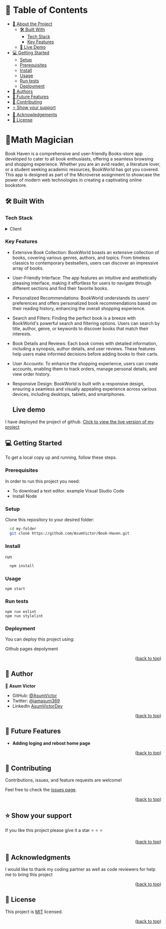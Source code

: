 <a name="readme-top"></a>

# 📗 Table of Contents

- [📖 About the Project](#about-project)
  - [🛠 Built With](#built-with)
    - [Tech Stack](#tech-stack)
    - [Key Features](#key-features)
  - [🚀 Live Demo](#live-demo)
- [💻 Getting Started](#getting-started)
  - [Setup](#setup)
  - [Prerequisites](#prerequisites)
  - [Install](#install)
  - [Usage](#usage)
  - [Run tests](#run-tests)
  - [Deployment](#deployment)
- [👥 Authors](#authors)
- [🔭 Future Features](#future-features)
- [🤝 Contributing](#contributing)
- [⭐️ Show your support](#support)
- [🙏 Acknowledgements](#acknowledgements)
- [📝 License](#license)

# 📖Math Magician <a name="about-project"></a>

Book Haven is a comprehensive and user-friendly Books-store app developed to cater to all book enthusiasts, offering a seamless browsing and shopping experience. Whether you are an avid reader, a literature lover, or a student seeking academic resources, BookWorld has got you covered. This app is designed as part of the Microverse assignment to showcase the power of modern web technologies in creating a captivating online bookstore.





## 🛠 Built With <a name="built-with"></a>

### Tech Stack <a name="tech-stack"></a>

<details>
  <summary>Client</summary>
  <ul>
    <li><a href="https://reactjs.org/">React</a></li>
  </ul>
</details>

### Key Features <a name="key-features"></a>

- Extensive Book Collection: BookWorld boasts an extensive collection of books, covering various genres, authors, and topics. From timeless classics to contemporary bestsellers, users can discover an impressive array of books.

- User-Friendly Interface: The app features an intuitive and aesthetically pleasing interface, making it effortless for users to navigate through different sections and find their favorite books.

- Personalized Recommendations: BookWorld understands its users' preferences and offers personalized book recommendations based on their reading history, enhancing the overall shopping experience.

- Search and Filters: Finding the perfect book is a breeze with BookWorld's powerful search and filtering options. Users can search by title, author, genre, or keywords to discover books that match their interests.

- Book Details and Reviews: Each book comes with detailed information, including a synopsis, author details, and user reviews. These features help users make informed decisions before adding books to their carts.

- User Accounts: To enhance the shopping experience, users can create accounts, enabling them to track orders, manage personal details, and view order history.

- Responsive Design: BookWorld is built with a responsive design, ensuring a seamless and visually appealing experience across various devices, including desktops, tablets, and smartphones.

  ## Live demo <a name="key-features"></a>

I have deployed the project of github. [Click to view the live version of my project](https://iabookhaven.onrender.com) 

## 💻 Getting Started <a name="getting-started"></a>

To get a local copy up and running, follow these steps.

### Prerequisites

In order to run this project you need:

<ul>
    <li>To download a text editor. example Visual Studio Code</li>
     <li>Install Node</li>
  </ul>

### Setup

Clone this repository to your desired folder:

```sh
  cd my-folder
  git clone https://github.com/AsumVictor/Book-Haven.git
```

### Install

run

```sh
  npm install
```

### Usage

```open
npm start
```

### Run tests

```test
npm run eslint
npm run stylelint
```

### Deployment

You can deploy this project using:

Github pages depolyment

<p align="right">(<a href="#readme-top">back to top</a>)</p>

<!-- AUTHORS -->

## 👥 Author <a name="authors"></a>

👤 **Asum Victor**

- GitHub: [@AsumVictor](https://github.com/AsumVictor)
- Twitter: [@iamasum369](https://twitter.com/iamasum369)
- LinkedIn [AsumVictorDev](https://www.linkedin.com/in/victorasumdev/)

<p align="right">(<a href="#readme-top">back to top</a>)</p>

## 🔭 Future Features <a name="future-features"></a>

- **Adding loging and rebost home page**

<p align="right">(<a href="#readme-top">back to top</a>)</p>

## 🤝 Contributing <a name="contributing"></a>

Contributions, issues, and feature requests are welcome!

Feel free to check the [issues page](../../issues/).

<p align="right">(<a href="#readme-top">back to top</a>)</p>

## ⭐️ Show your support <a name="support"></a>

If you like this project please give it a star ⭐️ ⭐️ ⭐️

<p align="right">(<a href="#readme-top">back to top</a>)</p>

## 🙏 Acknowledgments <a name="acknowledgements"></a>

I would like to thank my coding partner as well as code reviewers for help me to bring this project

<p align="right">(<a href="#readme-top">back to top</a>)</p>

## 📝 License <a name="license"></a>

This project is [MIT](./LICENSE) licensed.

<p align="right">(<a href="#readme-top">back to top</a>)</p>
